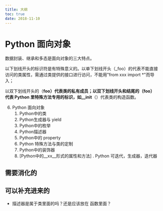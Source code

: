 ```yaml
---
title: 大纲
toc: true
date: 2018-11-10
---
```

# Python 面向对象


数据封装、继承和多态是面向对象的三大特点。



以下划线开头的标识符是有特殊意义的。以单下划线开头（_foo）的代表不能直接访问的类属性，需通过类提供的接口进行访问，不能用"from xxx import *"而导入；

以双下划线开头的（__foo）代表类的私有成员；以双下划线开头和结尾的（__foo__）代表 Python 里特殊方法专用的标识，如__init__（）代表类的构造函数。





6. Python 面向对象
   1. Python中的类
   2. Python生成器与 yield
   3. Python中的枚举
   4. Python描述器
   5. Python中的 property
   6. Python 特殊方法与类的定制
   7. Python中的装饰器
   8. [Python中的__xx__形式的属性和方法]
. Python 可迭代，生成器，迭代器





## 需要消化的


## 可以补充进来的

- 描述器是属于类里面的吗？还是应该放在 函数里面？
